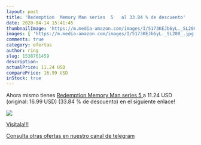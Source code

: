 ```yaml
---
layout: post
title: 'Redemption  Memory Man series  5   al 33.84 % de descuento'
date: 2020-04-14 15:41:45
thumbnailImage: 'https://m.media-amazon.com/images/I/5173KEJb6yL._SL200_.jpg'
images: [ 'https://m.media-amazon.com/images/I/5173KEJb6yL._SL200_.jpg' ]
comments: true
category: ofertas
author: ring
slug: 1538761459
description:
actualPrice: 11.24 USD
comparePrice: 16.99 USD
inStock: true
---
```


Ahora mismo tienes [Redemption  Memory Man series  5  ](https://www.amazon.com/dp/1538761459/?tag=redken08-20) a 11.24 USD (original: 16.99 USD) (33.84 %  de descuento) en el siguiente enlace!

[![](https://m.media-amazon.com/images/I/5173KEJb6yL._SL200_.jpg)](https://www.amazon.com/dp/1538761459/?tag=redken08-20)

[Visítala!!!](https://www.amazon.com/dp/1538761459/?tag=redken08-20)

[Consulta otras ofertas en nuestro canal de telegram](https://t.me/s/ofertas25)
